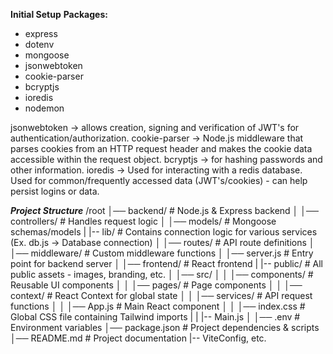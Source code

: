**Initial Setup**
**Packages:** 
- express
- dotenv
- mongoose
- jsonwebtoken
- cookie-parser
- bcryptjs
- ioredis
- nodemon

jsonwebtoken -> allows creation, signing and verification of JWT's for authentication/authorization.
cookie-parser -> Node.js middleware that parses cookies from an HTTP request header and makes the cookie data accessible within the request object.
bcryptjs -> for hashing passwords and other information.
ioredis -> Used for interacting with a redis database. Used for common/frequently accessed data (JWT's/cookies) - can help persist logins or data.


***Project Structure***
/root
│── backend/            # Node.js & Express backend
│   │── controllers/    # Handles request logic
│   │── models/         # Mongoose schemas/models
|   |-- lib/            # Contains connection logic for various services (Ex. db.js -> Database connection)
│   │── routes/         # API route definitions
│   │── middleware/     # Custom middleware functions
│   │── server.js       # Entry point for backend server
│
│── frontend/           # React frontend
|   |-- public/         # All public assets - images, branding, etc.
│   │── src/
│   │   │── components/ # Reusable UI components
│   │   │── pages/      # Page components
│   │   │── context/    # React Context for global state
│   │   │── services/   # API request functions
│   │   │── App.js      # Main React component
│   │   │── index.css   # Global CSS file containing Tailwind imports
|   |   |-- Main.js
│
│── .env                # Environment variables
│── package.json        # Project dependencies & scripts
│── README.md           # Project documentation
|-- ViteConfig, etc.

